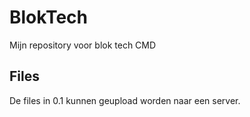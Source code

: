 # BlokTech
Mijn repository voor blok tech CMD

## Files
De files in 0.1 kunnen geupload worden naar een server.

